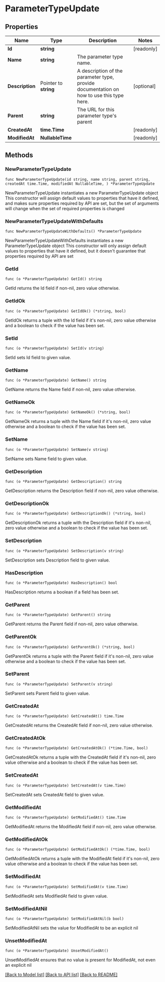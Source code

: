 # ParameterTypeUpdate

## Properties

Name | Type | Description | Notes
------------ | ------------- | ------------- | -------------
**Id** | **string** |  | [readonly] 
**Name** | **string** | The parameter type name. | 
**Description** | Pointer to **string** | A description of the parameter type, provide documentation on how to use this type here. | [optional] 
**Parent** | **string** | The URL for this parameter type&#39;s parent | 
**CreatedAt** | **time.Time** |  | [readonly] 
**ModifiedAt** | **NullableTime** |  | [readonly] 

## Methods

### NewParameterTypeUpdate

`func NewParameterTypeUpdate(id string, name string, parent string, createdAt time.Time, modifiedAt NullableTime, ) *ParameterTypeUpdate`

NewParameterTypeUpdate instantiates a new ParameterTypeUpdate object
This constructor will assign default values to properties that have it defined,
and makes sure properties required by API are set, but the set of arguments
will change when the set of required properties is changed

### NewParameterTypeUpdateWithDefaults

`func NewParameterTypeUpdateWithDefaults() *ParameterTypeUpdate`

NewParameterTypeUpdateWithDefaults instantiates a new ParameterTypeUpdate object
This constructor will only assign default values to properties that have it defined,
but it doesn't guarantee that properties required by API are set

### GetId

`func (o *ParameterTypeUpdate) GetId() string`

GetId returns the Id field if non-nil, zero value otherwise.

### GetIdOk

`func (o *ParameterTypeUpdate) GetIdOk() (*string, bool)`

GetIdOk returns a tuple with the Id field if it's non-nil, zero value otherwise
and a boolean to check if the value has been set.

### SetId

`func (o *ParameterTypeUpdate) SetId(v string)`

SetId sets Id field to given value.


### GetName

`func (o *ParameterTypeUpdate) GetName() string`

GetName returns the Name field if non-nil, zero value otherwise.

### GetNameOk

`func (o *ParameterTypeUpdate) GetNameOk() (*string, bool)`

GetNameOk returns a tuple with the Name field if it's non-nil, zero value otherwise
and a boolean to check if the value has been set.

### SetName

`func (o *ParameterTypeUpdate) SetName(v string)`

SetName sets Name field to given value.


### GetDescription

`func (o *ParameterTypeUpdate) GetDescription() string`

GetDescription returns the Description field if non-nil, zero value otherwise.

### GetDescriptionOk

`func (o *ParameterTypeUpdate) GetDescriptionOk() (*string, bool)`

GetDescriptionOk returns a tuple with the Description field if it's non-nil, zero value otherwise
and a boolean to check if the value has been set.

### SetDescription

`func (o *ParameterTypeUpdate) SetDescription(v string)`

SetDescription sets Description field to given value.

### HasDescription

`func (o *ParameterTypeUpdate) HasDescription() bool`

HasDescription returns a boolean if a field has been set.

### GetParent

`func (o *ParameterTypeUpdate) GetParent() string`

GetParent returns the Parent field if non-nil, zero value otherwise.

### GetParentOk

`func (o *ParameterTypeUpdate) GetParentOk() (*string, bool)`

GetParentOk returns a tuple with the Parent field if it's non-nil, zero value otherwise
and a boolean to check if the value has been set.

### SetParent

`func (o *ParameterTypeUpdate) SetParent(v string)`

SetParent sets Parent field to given value.


### GetCreatedAt

`func (o *ParameterTypeUpdate) GetCreatedAt() time.Time`

GetCreatedAt returns the CreatedAt field if non-nil, zero value otherwise.

### GetCreatedAtOk

`func (o *ParameterTypeUpdate) GetCreatedAtOk() (*time.Time, bool)`

GetCreatedAtOk returns a tuple with the CreatedAt field if it's non-nil, zero value otherwise
and a boolean to check if the value has been set.

### SetCreatedAt

`func (o *ParameterTypeUpdate) SetCreatedAt(v time.Time)`

SetCreatedAt sets CreatedAt field to given value.


### GetModifiedAt

`func (o *ParameterTypeUpdate) GetModifiedAt() time.Time`

GetModifiedAt returns the ModifiedAt field if non-nil, zero value otherwise.

### GetModifiedAtOk

`func (o *ParameterTypeUpdate) GetModifiedAtOk() (*time.Time, bool)`

GetModifiedAtOk returns a tuple with the ModifiedAt field if it's non-nil, zero value otherwise
and a boolean to check if the value has been set.

### SetModifiedAt

`func (o *ParameterTypeUpdate) SetModifiedAt(v time.Time)`

SetModifiedAt sets ModifiedAt field to given value.


### SetModifiedAtNil

`func (o *ParameterTypeUpdate) SetModifiedAtNil(b bool)`

 SetModifiedAtNil sets the value for ModifiedAt to be an explicit nil

### UnsetModifiedAt
`func (o *ParameterTypeUpdate) UnsetModifiedAt()`

UnsetModifiedAt ensures that no value is present for ModifiedAt, not even an explicit nil

[[Back to Model list]](../README.md#documentation-for-models) [[Back to API list]](../README.md#documentation-for-api-endpoints) [[Back to README]](../README.md)


